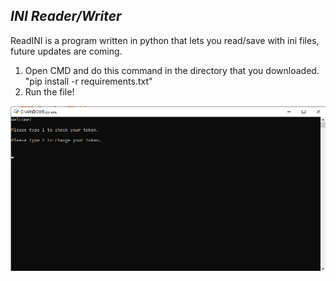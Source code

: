 ## _INI Reader/Writer_
ReadINI is a program written in python that lets you read/save with ini files, future updates are coming.

1. Open CMD and do this command in the directory that you downloaded. "pip install -r requirements.txt"
2. Run the file!

![alt text](https://github.com/maggixx/readini/raw/main/download.png?raw=true)
